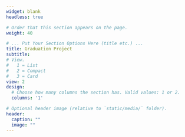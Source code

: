 ```yaml
---
widget: blank
headless: true

# Order that this section appears on the page.
weight: 40

# ... Put Your Section Options Here (title etc.) ...
title: Graduation Project 
subtitle:
# View.
#   1 = List
#   2 = Compact
#   3 = Card
view: 2
design:
  # Choose how many columns the section has. Valid values: 1 or 2.
  columns: '1'

# Optional header image (relative to `static/media/` folder).
header:
  caption: ""
  image: ""
---
```


<style>
table {
margin: auto;
}
table th:first-of-type {
    width: 50%;
}
table th:nth-of-type(2) {
    width: 25%;
}
table th:nth-of-type(3) {
    width: 25%;
}
</style>
